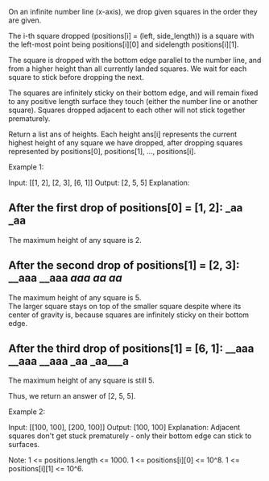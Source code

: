 On an infinite number line (x-axis), we drop given squares in the order they are given.

The i-th square dropped (positions[i] = (left, side_length)) is a square with the left-most point being positions[i][0] and sidelength positions[i][1].

The square is dropped with the bottom edge parallel to the number line, and from a higher height than all currently landed squares. We wait for each square to stick before dropping the next.

The squares are infinitely sticky on their bottom edge, and will remain fixed to any positive length surface they touch (either the number line or another square). Squares dropped adjacent to each other will not stick together prematurely.

Return a list ans of heights. Each height ans[i] represents the current highest height of any square we have dropped, after dropping squares represented by positions[0], positions[1], ..., positions[i].

Example 1:

Input: [[1, 2], [2, 3], [6, 1]]
Output: [2, 5, 5]
Explanation:


After the first drop of positions[0] = [1, 2]:
_aa
_aa
-------
The maximum height of any square is 2.

After the second drop of positions[1] = [2, 3]:
__aaa
__aaa
__aaa
_aa__
_aa__
--------------
The maximum height of any square is 5.  
The larger square stays on top of the smaller square despite where its center
of gravity is, because squares are infinitely sticky on their bottom edge.

After the third drop of positions[1] = [6, 1]:
__aaa
__aaa
__aaa
_aa
_aa___a
--------------
The maximum height of any square is still 5.

Thus, we return an answer of [2, 5, 5].

Example 2:

Input: [[100, 100], [200, 100]]
Output: [100, 100]
Explanation: Adjacent squares don't get stuck prematurely - only their bottom edge can stick to surfaces.

Note:
1 <= positions.length <= 1000.
1 <= positions[i][0] <= 10^8.
1 <= positions[i][1] <= 10^6.
